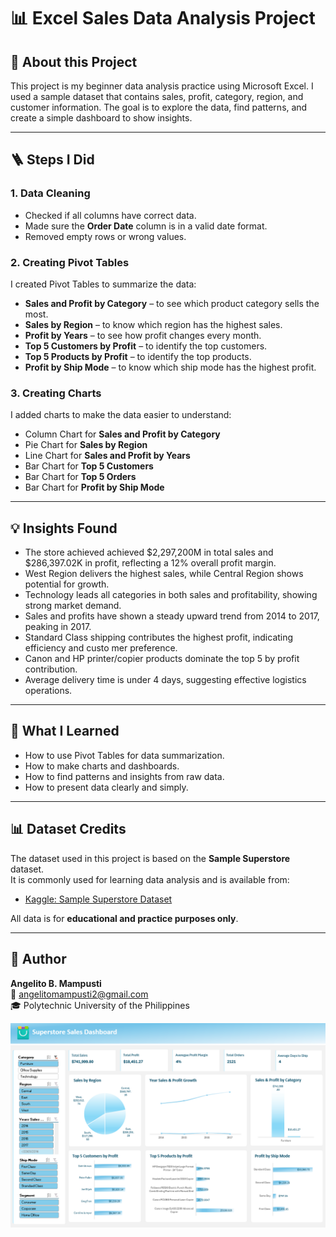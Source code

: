 # 📊 Excel Sales Data Analysis Project

## 🧠 About this Project
This project is my beginner data analysis practice using Microsoft Excel. I used a sample dataset that contains sales, profit, category, region, and customer information. The goal is to explore the data, find patterns, and create a simple dashboard to show insights.

---

## 🪜 Steps I Did 

### 1. Data Cleaning
- Checked if all columns have correct data.
- Made sure the **Order Date** column is in a valid date format.
- Removed empty rows or wrong values.

### 2. Creating Pivot Tables
I created Pivot Tables to summarize the data:
- **Sales and Profit by Category** – to see which product category sells the most.
- **Sales by Region** – to know which region has the highest sales.
- **Profit by Years** – to see how profit changes every month.
- **Top 5 Customers by Profit** – to identify the top customers.
- **Top 5 Products by Profit** – to identify the top products.
- **Profit by Ship Mode** – to know which ship mode has the highest profit.

### 3. Creating Charts
I added charts to make the data easier to understand:
- Column Chart for **Sales and Profit by Category**
- Pie Chart for **Sales by Region**
- Line Chart for **Sales and Profit by Years**
- Bar Chart for **Top 5 Customers**
- Bar Chart for **Top 5 Orders**
- Bar Chart for **Profit by Ship Mode**

---

## 💡 Insights Found
- The store achieved achieved $2,297,200M in total sales and $286,397.02K in profit, reflecting a 12% overall profit margin.
- West Region delivers the highest sales, while Central Region shows potential for growth.
- Technology leads all categories in both sales and profitability, showing strong market demand.
- Sales and profits have shown a steady upward trend from 2014 to 2017, peaking in 2017.
- Standard Class shipping contributes the highest profit, indicating efficiency and custo
mer preference.
- Canon and HP printer/copier products dominate the top 5 by profit contribution.
- Average delivery time is under 4 days, suggesting effective logistics operations.

---

## 🧠 What I Learned
- How to use Pivot Tables for data summarization.
- How to make charts and dashboards.
- How to find patterns and insights from raw data.
- How to present data clearly and simply.

---

## 📊 Dataset Credits
The dataset used in this project is based on the **Sample Superstore** dataset.  
It is commonly used for learning data analysis and is available from:
- [Kaggle: Sample Superstore Dataset](https://www.kaggle.com/datasets/vivek468/superstore-dataset-final)

All data is for **educational and practice purposes only**.
  
---

## 👤 Author
**Angelito B. Mampusti**  
📧 angelitomampusti2@gmail.com  
🎓 Polytechnic University of the Philippines  

![image alt](https://github.com/GeloDev0/superstores-sales-analysis/blob/4313f396aa8d73163d893f17c3881337923cd564/Superstore%20Sale%20Dashboard.png?raw=true)
